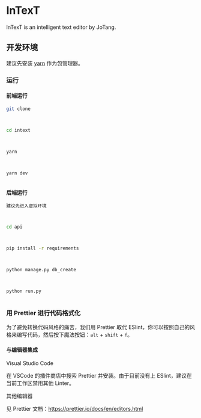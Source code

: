 # InTexT

InTexT is an intelligent text editor by JoTang.

## 开发环境

建议先安装 [yarn](https://yarnpkg.com/zh-Hans/docs/install) 作为包管理器。

### 运行

#### 前端运行

```bash
git clone

cd intext

yarn

yarn dev

```

#### 后端运行

```bash
建议先进入虚拟环境

cd api

pip install -r requirements

python manage.py db_create

python run.py

```

### 用 Prettier 进行代码格式化

为了避免转换代码风格的痛苦，我们用 Prettier 取代 ESlint，你可以按照自己的风格来编写代码，然后按下魔法按钮：`alt` + `shift` + `f`。

#### 与编辑器集成

Visual Studio Code

在 VSCode 的插件商店中搜索 Prettier 并安装。由于目前没有上 ESlint，建议在当前工作区禁用其他 Linter。

其他编辑器

见 Prettier 文档：https://prettier.io/docs/en/editors.html
